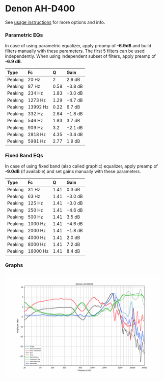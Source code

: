 # Denon AH-D400
See [usage instructions](https://github.com/jaakkopasanen/AutoEq#usage) for more options and info.

### Parametric EQs
In case of using parametric equalizer, apply preamp of **-6.9dB** and build filters manually
with these parameters. The first 5 filters can be used independently.
When using independent subset of filters, apply preamp of **-6.9 dB**.

| Type    | Fc       |    Q | Gain    |
|:--------|:---------|:-----|:--------|
| Peaking | 20 Hz    | 2    | 2.9 dB  |
| Peaking | 87 Hz    | 0.58 | -3.8 dB |
| Peaking | 234 Hz   | 1.83 | -3.0 dB |
| Peaking | 1273 Hz  | 1.29 | -4.7 dB |
| Peaking | 13992 Hz | 0.22 | 6.7 dB  |
| Peaking | 332 Hz   | 2.64 | -1.8 dB |
| Peaking | 546 Hz   | 1.83 | 3.7 dB  |
| Peaking | 909 Hz   | 3.2  | -2.1 dB |
| Peaking | 2818 Hz  | 4.35 | -3.4 dB |
| Peaking | 5981 Hz  | 2.77 | 1.9 dB  |

### Fixed Band EQs
In case of using fixed band (also called graphic) equalizer, apply preamp of **-9.0dB**
(if available) and set gains manually with these parameters.

| Type    | Fc       |    Q | Gain    |
|:--------|:---------|:-----|:--------|
| Peaking | 31 Hz    | 1.41 | 0.3 dB  |
| Peaking | 63 Hz    | 1.41 | -3.0 dB |
| Peaking | 125 Hz   | 1.41 | -3.0 dB |
| Peaking | 250 Hz   | 1.41 | -4.6 dB |
| Peaking | 500 Hz   | 1.41 | 3.5 dB  |
| Peaking | 1000 Hz  | 1.41 | -4.6 dB |
| Peaking | 2000 Hz  | 1.41 | -1.8 dB |
| Peaking | 4000 Hz  | 1.41 | 2.0 dB  |
| Peaking | 8000 Hz  | 1.41 | 7.2 dB  |
| Peaking | 16000 Hz | 1.41 | 8.4 dB  |

### Graphs
![](./Denon%20AH-D400.png)